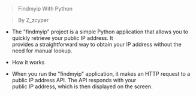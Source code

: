 > Findmyip With Python
                                
> By Z_zcyper 

- The "findmyip" project is a simple Python application that allows you to quickly retrieve your public IP address. It   
provides a straightforward way to obtain your IP address without the need for manual lookup.

- How it works
- When you run the "findmyip" application, it makes an HTTP request to a public IP address API. The API responds with your  
public IP address, which is then displayed on the screen.

